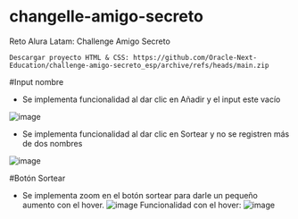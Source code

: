 # changelle-amigo-secreto
Reto Alura Latam: Challenge Amigo Secreto


```Descargar proyecto HTML & CSS: https://github.com/Oracle-Next-Education/challenge-amigo-secreto_esp/archive/refs/heads/main.zip```

#Input nombre

- Se implementa funcionalidad al dar clic en Añadir y el input este vacío

![image](https://github.com/user-attachments/assets/17f924c9-3ff0-4129-a220-6f69487f3e9f)

- Se implementa funcionalidad al dar clic en Sortear y no se registren más de dos nombres

![image](https://github.com/user-attachments/assets/c004e665-0a3b-4098-adc4-452b75823500)

#Botón Sortear

- Se implementa zoom en el botón sortear para darle un pequeño aumento con el hover.
![image](https://github.com/user-attachments/assets/e16d7ca2-08c6-49ad-abb7-8652120144a5)
Funcionalidad con el hover:
![image](https://github.com/user-attachments/assets/b9c98ef3-0be1-46d8-88cc-39e8a934589e)





